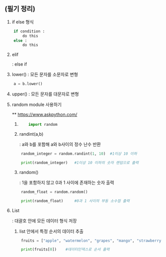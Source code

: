 ## (필기 정리)

1. if else 형식
```python
    if condition :
        do this
    else :
        do this
```

2. elif

    : else if 

3. lower() : 모든 문자를 소문자로 변형
```python
    a = b.lower()
```

4. upper() : 모든 문자를 대문자로 변형

5. random module 사용하기

    ** https://www.askpython.com/

    1)  ```python
            import random
        ```

    2) randint(a,b) 
     
         : a와 b를 포함해 a와 b사이의 정수 난수 반환

    ```python
        random_integer = random.randint(1, 10)  #1이상 10 이하

        print(random_integer)   #1이상 10 이하의 숫자 랜덤으로 출력
    ```

    3) random()

        : 1을 포함하지 않고 0과 1 사이에 존재하는 숫자 출력

    ```python
        random_float = random.random()

        print(random_float)     #0과 1 사이의 부동 소수점 출력
    ```

6. List

    : 대괄호 안에 모든 데이터 형식 저장

    1) list 안에서 특정 순서의 데이터 추출 
    ```python
        fruits = ["apple", "watermelon", "grapes", "mango", "strawberry", "orange"]

        print(fruits[0])    #데이터인덱스로 순서 출력
    ```